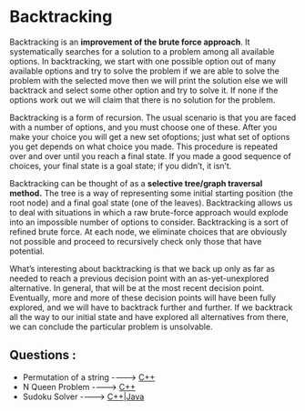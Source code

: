 # Backtracking
 
Backtracking is an **improvement of the brute force approach**. It systematically searches for a
solution to a problem among all available options. In backtracking, we start with one possible
option out of many available options and try to solve the problem if we are able to solve the
problem with the selected move then we will print the solution else we will backtrack and select
some other option and try to solve it. If none if the options work out we will claim that there is no
solution for the problem.

Backtracking is a form of recursion. The usual scenario is that you are faced with a number of
options, and you must choose one of these. After you make your choice you will get a new set ofoptions; just what set of options you get depends on what choice you made. This procedure is repeated over and over until you reach a final state. If you made a good sequence of choices, your
final state is a goal state; if you didn’t, it isn’t.

Backtracking can be thought of as a **selective tree/graph traversal method.** The tree is a way of
representing some initial starting position (the root node) and a final goal state (one of the
leaves). Backtracking allows us to deal with situations in which a raw brute-force approach
would explode into an impossible number of options to consider. Backtracking is a sort of refined
brute force. At each node, we eliminate choices that are obviously not possible and proceed to
recursively check only those that have potential.

What’s interesting about backtracking is that we back up only as far as needed to reach a previous
decision point with an as-yet-unexplored alternative. In general, that will be at the most recent
decision point. Eventually, more and more of these decision points will have been fully explored,
and we will have to backtrack further and further. If we backtrack all the way to our initial state
and have explored all alternatives from there, we can conclude the particular problem is
unsolvable. 

## Questions :

* Permutation of a string ----> [C++](/Code/C++/permutation_of_a_string.cpp)
* N Queen Problem ----> [C++](/Code/C++/n_queen_problem.cpp)
* Sudoku Solver ----> [C++](/Code/C++/sudoku_solver.cpp)|[Java](/Code/Java/Sudoko_Solver.java)

